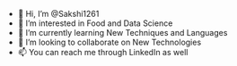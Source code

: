 - 👋 Hi, I’m @Sakshi1261
- 👀 I’m interested in Food and Data Science
- 🌱 I’m currently learning New Techniques and Languages
- 💞️ I’m looking to collaborate on New Technologies
- 📫 You can reach me through LinkedIn as well

<!---
Sakshi1261/Sakshi1261 is a ✨ special ✨ repository because its `README.md` (this file) appears on your GitHub profile.
You can click the Preview link to take a look at your changes.
--->
